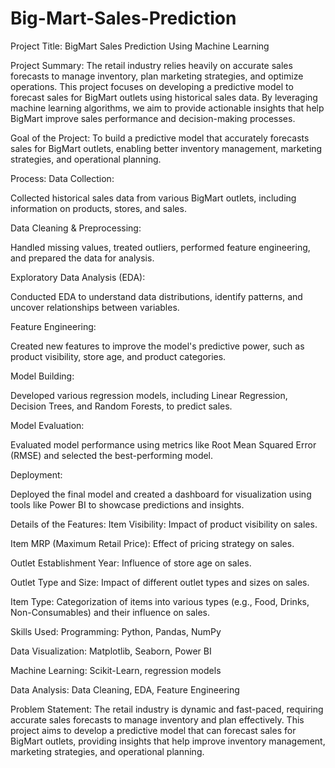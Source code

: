 # Big-Mart-Sales-Prediction
Project Title:
BigMart Sales Prediction Using Machine Learning

Project Summary:
The retail industry relies heavily on accurate sales forecasts to manage inventory, plan marketing strategies, and optimize operations. This project focuses on developing a predictive model to forecast sales for BigMart outlets using historical sales data. By leveraging machine learning algorithms, we aim to provide actionable insights that help BigMart improve sales performance and decision-making processes.

Goal of the Project:
To build a predictive model that accurately forecasts sales for BigMart outlets, enabling better inventory management, marketing strategies, and operational planning.

Process:
Data Collection:

Collected historical sales data from various BigMart outlets, including information on products, stores, and sales.

Data Cleaning & Preprocessing:

Handled missing values, treated outliers, performed feature engineering, and prepared the data for analysis.

Exploratory Data Analysis (EDA):

Conducted EDA to understand data distributions, identify patterns, and uncover relationships between variables.

Feature Engineering:

Created new features to improve the model's predictive power, such as product visibility, store age, and product categories.

Model Building:

Developed various regression models, including Linear Regression, Decision Trees, and Random Forests, to predict sales.

Model Evaluation:

Evaluated model performance using metrics like Root Mean Squared Error (RMSE) and selected the best-performing model.

Deployment:

Deployed the final model and created a dashboard for visualization using tools like Power BI to showcase predictions and insights.

Details of the Features:
Item Visibility: Impact of product visibility on sales.

Item MRP (Maximum Retail Price): Effect of pricing strategy on sales.

Outlet Establishment Year: Influence of store age on sales.

Outlet Type and Size: Impact of different outlet types and sizes on sales.

Item Type: Categorization of items into various types (e.g., Food, Drinks, Non-Consumables) and their influence on sales.

Skills Used:
Programming: Python, Pandas, NumPy

Data Visualization: Matplotlib, Seaborn, Power BI

Machine Learning: Scikit-Learn, regression models

Data Analysis: Data Cleaning, EDA, Feature Engineering

Problem Statement:
The retail industry is dynamic and fast-paced, requiring accurate sales forecasts to manage inventory and plan effectively. This project aims to develop a predictive model that can forecast sales for BigMart outlets, providing insights that help improve inventory management, marketing strategies, and operational planning.
